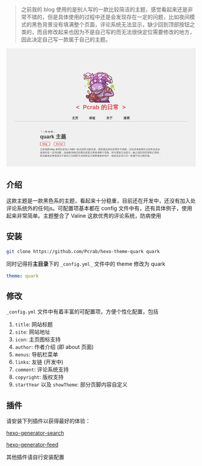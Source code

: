> 之前我的 blog 使用的是别人写的一款比较简洁的主题，感觉看起来还是非常不错的，但是具体使用的过程中还是会发现存在一定的问题，比如夜间模式的黑色背景没有填满整个页面，评论系统无法显示，缺少回到顶部按钮之类的，而且修改起来也因为不是自己写的而无法很快定位需要修改的地方，因此决定自己写一款属于自己的主题。

![screenshot](source/images/A-Quark.png)

## 介绍

这款主题是一款黑色系的主题，看起来十分稳重，目前还在开发中，还没有加入处评论系统外的任何js。可配置项基本都在 config 文件中有，还有具体例子，使用起来非常简单。主题整合了 Valine 这款优秀的评论系统，防病使用

## 安装

```bash
git clone https://github.com/Pcrab/hexo-theme-quark quark
```

同时记得将**主目录**下的 `_config.yml_` 文件中的 theme 修改为 quark

```yaml
theme: quark
```

## 修改

`_config.yml` 文件中有着丰富的可配置项，方便个性化配置，包括

1. `title`: 网站标题
2. `site`: 网站地址
3. `icon`: 主页图标支持
4. `author`: 作者介绍 (即 about 页面)
5. `menus`: 导航栏菜单
6. `links`: 友链 (开发中)
7. `comment`: 评论系统支持
8. `copyright`: 版权支持
9. `startYear` 以及 `showTheme`: 部分页脚内容自定义

## 插件

请安装下列插件以获得最好的体验：

[hexo-generator-search](https://github.com/wzpan/hexo-generator-search)

[hexo-generator-feed](https://github.com/hexojs/hexo-generator-feed)

其他插件请自行安装配置
